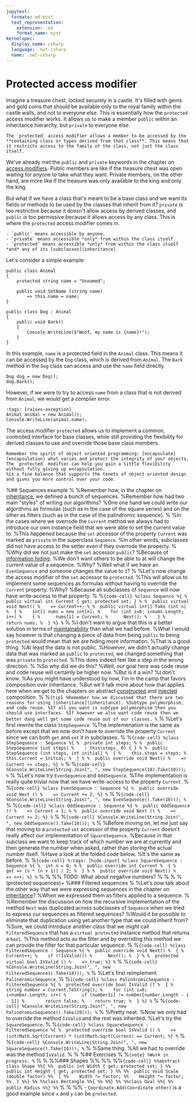 ```yaml
---
jupytext:
  formats: md:myst
  text_representation:
    extension: .md
    format_name: myst
kernelspec:
  display_name: csharp
  language: .net-csharp
  name: .net-csharp
---
```


# Protected access modifier

Imagine a treasure chest, locked securely in a castle. It's filled with gems and gold coins that should be available only to the royal family within the castle walls, and not to everyone else. This is essentially how the `protected` access modifier works. It allows us to make a member `public` within an inheritance hierarchy, but `private` to everyone else.

```{admonition} Key point
The `protected` access modifier allows a member to be accessed by the **containing class or types derived from that class**. This means that it restricts access to the family of the class, not just the class itself.
```

We've already met the `public` and `private` keywords in the chapter on [access modifiers](access-modifiers). Public members are like if the treasure chest was open waiting for anyone to take what they want. Private members, on the other hand, are more like if the treasure was only available to the king and only the king.

But what if we have a class that's meant to be a base class and we want its fields or methods to be used by the classes that inherit from it? `private` is too restrictive because it doesn't allow access by derived classes, and `public` is too permissive because it allows access by any class. This is where the `protected` access modifier comes in.

```{hint}
- `public` means accessible by anyone.
- `private` means accessible *only* from within the class itself.
- `protected` means accessible *only* from within the class itself *and* any of its [subclasses](inheritance).
```

Let's consider a simple example:

```{code-cell}
public class Animal
{
    protected string name = "Unnamed";

    public void SetName (string name)
        => this.name = name;
}
```

```{code-cell}
public class Dog : Animal
{
    public void Bark()
    {
        Console.WriteLine($"Woof, my name is {name}!");
    }
}
```

In this example, `name` is a protected field in the `Animal` class. This means it can be accessed by the `Dog` class, which is derived from `Animal`. The `Bark` method in the `Dog` class can access and use the `name` field directly.

```{code-cell}
Dog dog = new Dog();
dog.Bark();
```

However, if we were to try to access `name` from a class that is not derived from `Animal`, we would get a compiler error.

```{code-cell}
:tags: [raises-exception]
Animal animal = new Animal();
Console.WriteLine(animal.name);
```

The access modifier `protected` allows us to implement a common, controlled interface for base classes, while still providing the flexibility for derived classes to use and override those base class members.

```{note}
Remember the spirit of object oriented programming: [encapsulate](encapsulation) what varies and protect the integrity of your objects. The `protected` modifier can help you gain a little flexibility without fully giving up encapsulation.
%is a fine balance that supports the tenets of object oriented design and gives you more control over your code.
```



%## Sequences example
%
%Remember how, in the chapter on [inheritance](inheritance:sequences), we defined a bunch of sequences.
%Remember how had two main "styles" of writing our algorithms?
%One one hand we could write our algorithms as formulas (such as in the case of the square series) and on the other as filters (such as in the case of the palindromic sequence).
%
%In the cases where we overrode the `Current` method we always had to introduce our own instance field that we were able to set the current value to.
%This happened because the `set` accessor of the property `Current` was marked as `private` in the superclass `Sequence`.
%In other words, subclasses did not have access to the setter even if they overrode the property.
%
%Why did we not just make the `set` accessor `public`?
%Because of [information hiding](information-hiding).
%We don't want others to be able to at will change the current value of a sequence.
%Why?
%Well what if we have an `EvenSequence` and someone changes the value to `3`?
%
%Let's now change the access modifier of the `set` accessor to `protected`.
%This will allow us to implement some sequences as formulas without having to override the `Current` property.
%Why?
%Because all subclasses of `Sequence` will now have write-access to that property.
%
%```{code-cell}
%class Sequence
%{
%  public virtual int Current { get; protected set; }
%
%  public virtual void Next()
%    => Current++;
%
%  public virtual int[] Take (int n)
%  {
%    int[] nums = new int[n];
%    for (int i=0; i<nums.Length; i++)
%    {
%      nums[i] = Current;
%      Next();
%    }
%    return nums;
%  }
%}
%```
%
%I don't want to argue that this is a better solution in terms of [maintainability](maintainability) than what we had before.
%What I would say however is that changing a piece of data from being `public` to being `protected` would mean that we are hiding more information.
%That is a good thing.
%At least the data is not public.
%However, we didn't actually change data that was marked as `public` to `protected`, we changed something that was `private` to `protected`.
%This does indeed feel like a step in the wrong direction.
%
%So why did we do this?
%Well, our goal here was code reuse and code reuse will certainly be higher now.
%But is it a win?
%I don't know.
%As you might have understood by now, I'm in the camp that favors composition over inheritance.
%But we'll talk more about how that applies here when we get to the chapters on abstract [constructed](abstract-constructed-object-composition) and [injected](abstract-injected-object-composition) composition.
%
%```{tip}
%Remember how we discussed that there are two reasons for using [inheritance](inheritance).
%Subtype polymorphism, and code reuse.
%If all you want is subtype polymorphism then you should use interfaces.
%If however we also want code reuse then we better dang well get some code reuse out of our classes.
%```
%
%Let's first rewrite the class `StepSequence`.
%The implemenation is the same as before except that we now don't have to override the property `Current` since we can both `get` and `set` it in subclasses.
%
%```{code-cell}
%class StepSequence : Sequence
%{
%  private int steps;
%
%  public StepSequence (int steps)
%    : this(steps, 0) { }
%
%  public StepSequence (int steps, int initial)
%  {
%    this.steps = steps;
%    this.Current = initial;
%  }
%
%  public override void Next()
%    => Current += steps;
%}
%```
%
%```{code-cell}
%Console.WriteLine(String.Join(", ", new StepSequence(10).Take(10)));
%```
%
%Let's now try `EvenSequence` and `OddSequence`.
%The implementation is really quite trivial now that we have write-access to the property `Current`.
%
%```{code-cell}
%class EvenSequence : Sequence
%{
%  public override void Next ()
%    => Current += 2;
%}
%```
%
%```{code-cell}
%Console.WriteLine(String.Join(", ", new EvenSequence().Take(10)));
%```
%
%```{code-cell}
%class OddSequence : Sequence
%{
%  public OddSequence ()
%    => Current = 1;
%
%  public override void Next ()
%    => Current += 2;
%}
%```
%
%```{code-cell}
%Console.WriteLine(String.Join(", ", new OddSequence().Take(10)));
%```
%
%Before moving on, let me just say that moving to a `protected` `set` accessor of the property `Current` doesn't really affect our implementation of `SquareSequence`.
%Because in that subclass we want to keep track of which number we are at currently and then generate the number when asked, rather than storing the actual number itself.
%Have a look at the folded code below.
%It's the same as before.
%
%```{code-cell}
%:tags: [hide-input]
%class SquareSequence : Sequence
%{
%  int n = 0;
%
%  public override int Current
%  {
%    get => (n * (n + 1)) / 2;
%  }
%
%  public override void Next()
%    => n++;
%}
%```
%
%
%% TODO: What about negaitve numbers?
%
%
%
%(protected:sequences)=
%### Filtered sequences
%
%Let's now talk about the other way that we were expressing sequences in the chapter on [inheritance](inheritance:sequences)?
%When we expressed them as filters applied to a sequence.
%
%Remember the discussion on how the recursive implementation of the method `Next` was duplicated across subclasses of `Sequence` when we tried to express our sequences as filtered sequences?
%Would it be possible to eliminate that duplication using yet another type that we could inherit from?
%Sure, we could introduce another class that we might call `FilteredSequence` that has a `virtual protected` instance method that returns a `bool`.
%This method acts as the filter and by overriding this method we can provide the filter for that particular sequence.
%
%```{code-cell}
%class FilteredSequence : Sequence
%{
%  public override void Next()
%  {
%    Current++;
%    if (!IsValid())
%      Next();
%  }
%
%  protected virtual bool IsValid ()
%    => true;
%}
%```
%
%```{code-cell}
%Console.WriteLine(String.Join(", ", new FilteredSequence().Take(10)));
%```
%
%Let's first reimplement `PalindromicSequence`.
%
%```{code-cell}
%class PalindromicSequence : FilteredSequence
%{
%  protected override bool IsValid ()
%  {
%    string number = Current.ToString();
%    for (int i=0; i<number.Length; i++)
%      if (number[i] != number[number.Length - i - 1])
%        return false;
%    return true;
%  }
%}
%```
%
%```{code-cell}
%Console.WriteLine(String.Join(", ", new PalindromicSequence().Take(20)));
%```
%
%Pretty neat.
%Now we only had to override the method `IsValid` and the rest was inherited.
%Let's try the `SquareSequence`.
%
%```{code-cell}
%class SquareSequence : FilteredSequence
%{
%  protected override bool IsValid ()
%    => (int)Math.Sqrt(Current) * (int)Math.Sqrt(Current) == Current;
%}
%```
%
%```{code-cell}
%Console.WriteLine(String.Join(", ", new SquareSequence().Take(10)));
%```
%
%Same thing.
%All we had to override was the method `IsValid`.
%
%
%## Exercises
%
%```{note}
%Work in progress.
%```
%
%
%%### Shapes
%%
%%
%%```{code-cell}
%%abstract class Shape
%%{
%%  public int Width { get; protected set; }
%%  public int Height { get; protected set; }
%%
%%  public void Scale (double factor)
%%  {
%%    Width *= factor;
%%    Height *= factor;
%%  }
%%}
%%
%%class Rectangle
%%{
%%
%%}
%%
%%class Oval
%%{
%%  public Radius
%%}
%%```
%
%
%%   - `Coordinate.Add(Coordinate other)` is a good example since `x` and `y` can be `protected`.

